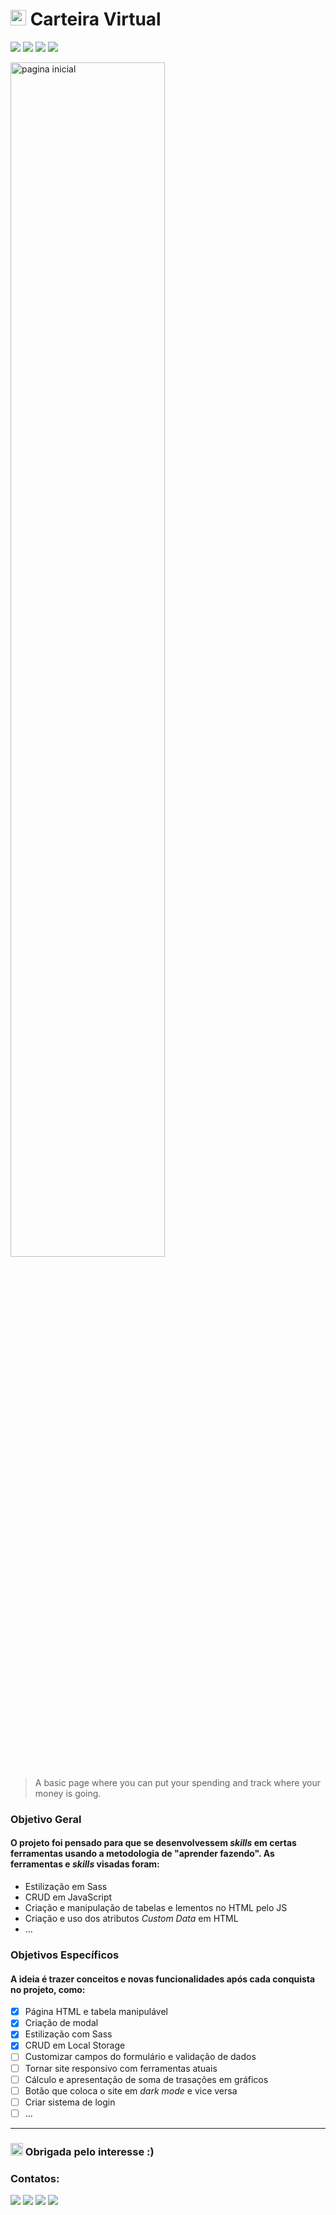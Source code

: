 # <img height="25px" src="https://cdn-icons-png.flaticon.com/512/214/214362.png"> Carteira Virtual

![](https://img.shields.io/github/repo-size/mylennabra/carteira-virtual?color=%23ffc52c&label=repo-size&style=flat-square)
![](https://img.shields.io/github/languages/count/mylennabra/carteira-virtual?color=%23ffc52c&style=flat-square)
![](https://img.shields.io/github/languages/top/mylennabra/carteira-virtual?color=%23ffc52c&style=flat-square)
![](https://img.shields.io/github/last-commit/mylennabra/carteira-virtual?color=%23ffc52c&style=flat-square)

<img width="70%" src="https://user-images.githubusercontent.com/74362841/159394035-5780e063-ac34-4703-abb7-62f1eb24945c.png" alt="pagina inicial">

> A basic page where you can put your spending and track where your money is going.


### Objetivo Geral

#### O projeto foi pensado para que se desenvolvessem <i>skills</i> em certas ferramentas usando a metodologia de "aprender fazendo". As ferramentas e <i>skills</i> visadas foram:
- Estilização em Sass
- CRUD em JavaScript
- Criação e manipulação de tabelas e lementos no HTML pelo JS
- Criação e uso dos atributos <i>Custom Data</i> em HTML
- ...

### Objetivos Específicos
#### A ideia é trazer conceitos e novas funcionalidades após cada conquista no projeto, como:
- [x] Página HTML e tabela manipulável
- [x] Criação de modal
- [x] Estilização com Sass
- [x] CRUD em Local Storage
- [ ] Customizar campos do formulário e validação de dados
- [ ] Tornar site responsivo com ferramentas atuais
- [ ] Cálculo e apresentação de soma de trasações em gráficos
- [ ] Botão que coloca o site em <i>dark mode</i> e vice versa
- [ ] Criar sistema de login
- [ ] ...

<hr>

### <img width="20px" src="https://user-images.githubusercontent.com/74362841/159389425-51135c2f-90d7-4e5a-a801-635a06f755bf.gif"> Obrigada pelo interesse :)

### Contatos:

<a href="https://www.linkedin.com/in/mylenna-rodrigues-794553210" target="_blank"><img src="https://img.shields.io/badge/-LinkedIn-%230077B5?style=for-the-badge&logo=linkedin&logoColor=white" target="_blank"></a> 
<a href = "mailto:mylennabra@gmail.com"><img src="https://img.shields.io/badge/-Gmail-%23527f?style=for-the-badge&logo=gmail&logoColor=white" target="_blank"></a>
<a href="https://discord.gg/lolarilarilo#8906" target="_blank"><img src="https://img.shields.io/badge/Discord-7289DA?style=for-the-badge&logo=discord&logoColor=white" target="_blank"></a> 
<a href="https://instagram.com/mylennabra" target="_blank"><img src="https://img.shields.io/badge/-Instagram-%2396346F?style=for-the-badge&logo=instagram&logoColor=white"  target="_blank"></a>
